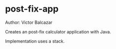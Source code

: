 # post-fix-app

Author: Victor Balcazar

Creates an post-fix calculator application with Java.

Implementation uses a stack.
